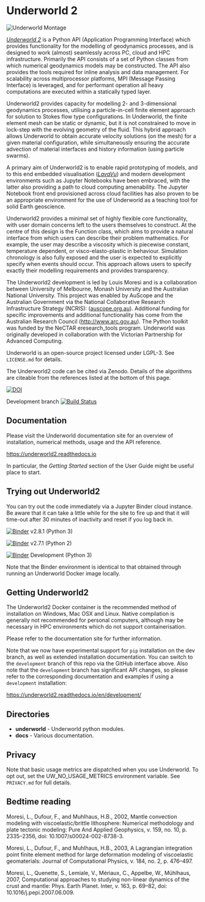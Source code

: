 Underworld 2
============

![Underworld Montage](docs/development/docs_generator/images/Montage.png)


[_Underworld 2_](http://www.underworldcode.org) is a Python API (Application Programming Interface) which provides functionality for the modelling of geodynamics processes, and is designed to work (almost) seamlessly across PC, cloud and HPC infrastructure. Primarily the API consists of a set of Python classes from which numerical geodynamics models may be constructed. The API also provides the tools required for inline analysis and data management. For scalability across multiprocessor platforms, MPI (Message Passing Interface) is leveraged, and for performant operation all heavy computations are executed within a statically typed layer. 

Underworld2 provides capacity for modelling 2- and 3-dimensional geodynamics processes, utilising a particle-in-cell finite element approach for solution to Stokes flow type configurations. In Underworld, the finite element mesh can be static or dynamic, but it is not constrained to move in lock-step with the evolving geometry of the fluid. This hybrid approach allows Underworld to obtain accurate velocity solutions (on the mesh) for a given material configuration, while simultaneously ensuring the accurate advection of material interfaces and history information (using particle swarms).

A primary aim of Underworld2 is to enable rapid prototyping of models, and to this end embedded visualisation ([_LavaVu_](https://github.com/OKaluza/LavaVu)) and modern development environments such as Jupyter Notebooks have been embraced, with the latter also providing a path to cloud computing amenability. The Jupyter Notebook front end provisioned across cloud facilities has also proven to be an appropriate environment for the use of Underworld as a teaching tool for solid Earth geoscience.

Underworld2 provides a minimal set of highly flexible core functionality, with user domain concerns left to the users themselves to construct. At the centre of this design is the Function class, which aims to provide a natural interface from which users can describe their problem mathematics. For example, the user may describe a viscosity which is piecewise constant, temperature dependent, or visco-elasto-plastic in behaviour. Simulation chronology is also fully exposed and the user is expected to explicitly specify when events should occur. This approach allows users to specify exactly their modelling requirements and provides transparency.

The Underworld2 development is led by Louis Moresi and is a collaboration between University of Melbourne, Monash University and the Australian National University. This project was enabled by AuScope and the Australian Government via the National Collaborative Research Infrastructure Strategy (NCRIS): ([auscope.org.au](https://auscope.org.au)). Additional funding for specific improvements and additional functionality has come from the Australian Research Council (http://www.arc.gov.au). The Python toolkit was funded by the NeCTAR eresearch_tools program. Underworld was originally developed in collaboration with the Victorian Partnership for Advanced Computing.

Underworld is an open-source project licensed under LGPL-3. See `LICENSE.md` for details.

The Underworld2 code can be cited via Zenodo. Details of the algorithms are citeable from the references listed at the bottom of this page.
 
[![DOI](https://zenodo.org/badge/DOI/10.5281/zenodo.1436039.svg)](https://doi.org/10.5281/zenodo.1436039)

Development branch [![Build Status](http://115.146.85.138:32779/buildStatus/icon?job=Underworld2%2Fdevelopment)](http://115.146.85.138:32779/job/Underworld2/job/development/)

Documentation 
-------------

Please visit the Underworld documentation site for an overview of installation, numerical methods, usage and the API reference. 

https://underworld2.readthedocs.io

In particular, the *Getting Started* section of the User Guide might be useful place to start.

Trying out Underworld2
----------------------

You can try out the code immediately via a Jupyter Binder cloud instance. Be aware that it can take a little while for the site to fire up and that it will time-out after 30 minutes of inactivity and reset if you log back in. 

[![Binder](https://mybinder.org/badge.svg)](https://mybinder.org/v2/gh/underworldcode/underworld2/v2.8.1b) v2.8.1 (Python 3)

[![Binder](https://mybinder.org/badge.svg)](https://mybinder.org/v2/gh/underworldcode/underworld2/v2.7.1b) v2.7.1 (Python 2)

[![Binder](https://mybinder.org/badge.svg)](https://mybinder.org/v2/gh/underworldcode/underworld2/development) Development (Python 3)


Note that the Binder environment is identical to that obtained through running an Underworld Docker image locally.


Getting Underworld2
-------------------
The Underworld2 Docker container is the recommended method of installation on Windows, Mac OSX and Linux. Native compilation is generally not recommended for personal computers, although may be necessary in HPC environments which do not support containerisation. 

Please refer to the documentation site for further information.

Note that we now have experimental support for `pip` installation on the dev branch, as well as extended installation documentation. 
You can switch to the `development` branch of this repo via the GitHub interface above. Also note that the `development` branch has significant API changes, so please refer to the corresponding documentation and examples if using a `development` installation:

https://underworld2.readthedocs.io/en/development/


Directories
-----------
- **underworld**                 - Underworld python modules.
- **docs**                       - Various documentation.

Privacy
-------
Note that basic usage metrics are dispatched when you use Underworld. To opt out, set the UW_NO_USAGE_METRICS environment variable. See `PRIVACY.md` for full details.                                   

Bedtime reading
---------------

Moresi, L., Dufour, F., and Muhlhaus, H.B., 2002, Mantle convection modeling with viscoelastic/brittle lithosphere: Numerical methodology and plate tectonic modeling: Pure And Applied Geophysics, v. 159, no. 10, p. 2335–2356, doi: 10.1007/s00024-002-8738-3.

Moresi, L., Dufour, F., and Muhlhaus, H.B., 2003, A Lagrangian integration point finite element method for large deformation modeling of viscoelastic geomaterials: Journal of Computational Physics, v. 184, no. 2, p. 476–497.

Moresi, L., Quenette, S., Lemiale, V., Mériaux, C., Appelbe, W., Mühlhaus, 2007, Computational approaches to studying non-linear dynamics of the crust and mantle: Phys. Earth Planet. Inter, v. 163, p. 69–82, doi: 10.1016/j.pepi.2007.06.009.
